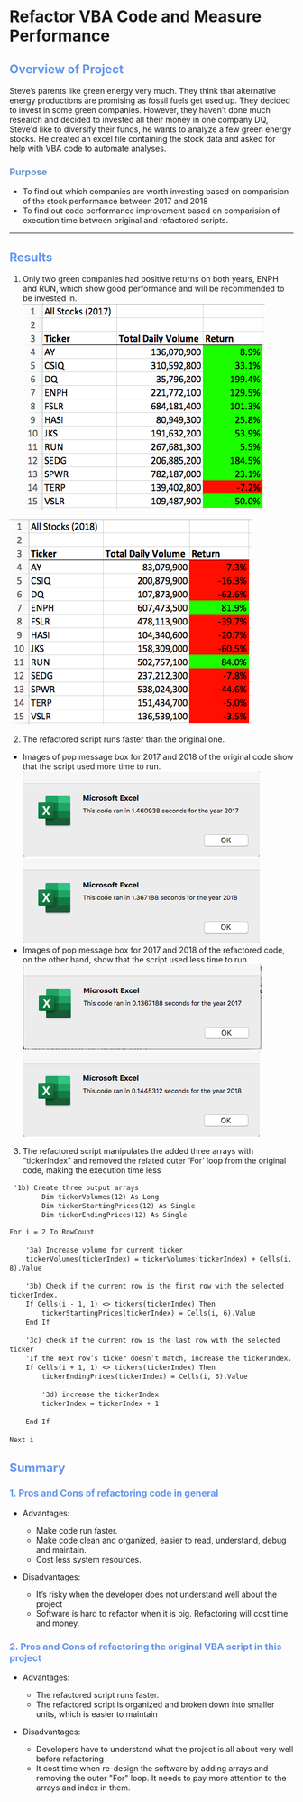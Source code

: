 # Refactor VBA Code and Measure Performance

## <font color=#6495ED>Overview of Project</font>
Steve’s parents like green energy very much. They think that alternative energy productions are promising as fossil fuels get used up. They decided to invest in some green companies. However, they haven’t done much research and decided to invested all their money in one company DQ, Steve'd like to diversify their funds, he wants to analyze a few green energy stocks. He created an excel file containing the stock data and asked for help with VBA code to automate analyses.
### <font color=#6495D>Purpose</font>
* To find out which companies are worth investing based on comparision of the stock performance between 2017 and 2018 
* To find out code performance improvement based on comparision of execution time between original and refactored scripts.

---
## <font color=#6495ED>Results</font>

1. Only two green companies had positive returns on both years, ENPH and RUN, which show good performance and will be recommended to be invested in.
![Stock_performance_2017](https://github.com/NingYang2022/stock-analysis/blob/main/Resources/Stock_performance_2017.png?raw=true)

![Stock_performance_2018](https://github.com/NingYang2022/stock-analysis/blob/main/Resources/Stock_performance_2018.png?raw=true)

2. The refactored script runs faster than the original one.
- Images of pop message box for 2017 and 2018 of the original code show that the script used more time to run. 
![VBA_Original_2017](https://github.com/NingYang2022/stock-analysis/blob/main/Resources/VBA_Original_2017.png?raw=true)
![VBA_Original_2018](https://github.com/NingYang2022/stock-analysis/blob/main/Resources/VBA_Original_2018.png?raw=true)
- Images of pop message box for 2017 and 2018 of the refactored code, on the other hand, show that the script used less time to run.
![VBA_Challenge_2017](https://github.com/NingYang2022/stock-analysis/blob/main/Resources/VBA_Challenge_2017.png?raw=true)
![VBA_Challenge_2018](https://github.com/NingYang2022/stock-analysis/blob/main/Resources/VBA_Challenge_2018.png?raw=true)

3. The refactored script manipulates the  added three arrays with “tickerIndex” and removed the related outer ‘For’ loop from the original code, making the execution time less
```
 '1b) Create three output arrays
        Dim tickerVolumes(12) As Long
        Dim tickerStartingPrices(12) As Single
        Dim tickerEndingPrices(12) As Single
```
```
For i = 2 To RowCount
            
    '3a) Increase volume for current ticker
    tickerVolumes(tickerIndex) = tickerVolumes(tickerIndex) + Cells(i, 8).Value
            
    '3b) Check if the current row is the first row with the selected tickerIndex.
    If Cells(i - 1, 1) <> tickers(tickerIndex) Then
        tickerStartingPrices(tickerIndex) = Cells(i, 6).Value
    End If
            
    '3c) check if the current row is the last row with the selected ticker
    'If the next row’s ticker doesn’t match, increase the tickerIndex.
    If Cells(i + 1, 1) <> tickers(tickerIndex) Then
        tickerEndingPrices(tickerIndex) = Cells(i, 6).Value
                
        '3d) increase the tickerIndex
        tickerIndex = tickerIndex + 1
                    
    End If
        
Next i
```
## <font color=#6495ED>Summary</font>

### <font color=#6495ED>1. Pros and Cons of refactoring code in general</font>
- Advantages:
    -	Make code run faster.
    -	Make code clean and organized, easier to read, understand, debug and maintain.
    -	Cost less system resources.


- Disadvantages:
    -	It’s risky when the developer does not understand well about the project
    -	Software is hard to refactor when it is big. Refactoring will cost time and money.

### <font color=#6495ED>2. Pros and Cons of refactoring the original VBA script in this project</font>
- Advantages:
    -	The refactored script runs faster.
    -	The refactored script  is organized  and broken down into  smaller units, which is easier to maintain
    

- Disadvantages:
    - Developers have to understand  what the project is  all about very well before refactoring
    - It cost time when re-design the software by adding arrays and removing the outer "For" loop. It needs to pay more attention to the arrays and index in them.
